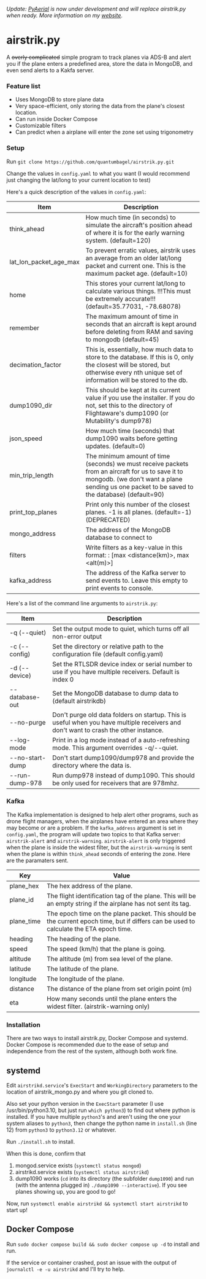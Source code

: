 *Update: [PyAerial](https://github.com/quantumbagel/PyAerial) is now under development and will replace airstrik.py when ready. More information on my [website](https://quantumbagel.github.io/PyAerial).*

# airstrik.py

A ~~overly complicated~~ simple program to track planes via ADS-B and alert you if the plane enters a predefined area, store the data in MongoDB, and even send alerts to a Kakfa server.


### Feature list
* Uses MongoDB to store plane data
* Very space-efficient, only storing the data from the plane's closest location.
* Can run inside Docker Compose
* Customizable filters
* Can predict when a airplane will enter the zone set using trigonometry 
### Setup

Run `git clone https://github.com/quantumbagel/airstrik.py.git`

Change the values in `config.yaml` to what you want (I would recommend just changing the lat/long to your current location to test)

Here's a quick description of the values in `config.yaml`:

| Item                   | Description                                                                                                                                                                                        |
|------------------------|----------------------------------------------------------------------------------------------------------------------------------------------------------------------------------------------------|
| think_ahead            | How much time (in seconds) to simulate the aircraft's position ahead of where it is for the early warning system. (default=120)                                                                    |
| lat_lon_packet_age_max | To prevent erratic values, airstrik uses an average from an older lat/long packet and current one. This is the maximum packet age. (default=10)                                                    |
| home                   | This stores your current lat/long to calculate various things. !!!This must be extremely accurate!!! (default=35.77031, -78.68078)                                                                 |              
| remember               | The maximum amount of time in seconds that an aircraft is kept around before deleting from RAM and saving to mongodb (default=45)                                                                  |
| decimation_factor      | This is, essentially, how much data to store to the database. If this is 0, only the closest will be stored, but otherwise every nth unique set of information will be stored to the db.           |
| dump1090_dir           | This should be kept at its current value if you use the installer. If you do not, set this to the directory of Flightaware's dump1090  (or Mutability's dump978)                                   |
| json_speed             | How much time (seconds) that dump1090 waits before getting updates. (default=0)                                                                                                                    |
| min_trip_length        | The minimum amount of time (seconds) we must receive packets from an aircraft for us to save it to mongodb. (we don't want a plane sending us one packet to be saved to the database) (default=90) |
| print_top_planes       | Print only this number of the closest planes. -1 is all planes. (default=-1) (DEPRECATED)                                                                                                          |
| mongo_address          | The address of the MongoDB database to connect to                                                                                                                                                  |
| filters                | Write filters as a key-value in this format: <name>: [max <distance(km)>, max <alt(m)>]                                                                                                            |
| kafka_address          | The address of the Kafka server to send events to. Leave this empty to print events to console.                                                                                                    |
Here's a list of the command line arguments to `airstrik.py`:

| Item                      | Description                                                                                                                          |
|---------------------------|--------------------------------------------------------------------------------------------------------------------------------------|
| -q (--quiet)              | Set the output mode to quiet, which turns off all non-error output                                                                   |
| -c (--config) <FILE>      | Set the directory or relative path to the configuration file (default config.yaml)                                                   |
| -d (--device) <DEVICE>    | Set the RTLSDR device index or serial number to use if you have multiple receivers. Default is index 0                               |
| --database-out <DATABASE> | Set the MongoDB database to dump data to (default airstrikdb)                                                                        |
| --no-purge                | Don't purge old data folders on startup. This is useful when you have multiple receivers and don't want to crash the other instance. |
| --log-mode                | Print in a log mode instead of a auto-refreshing mode. This argument overrides -q/--quiet.                                           |
| --no-start-dump           | Don't start dump1090/dump978 and provide the directory where the data is.                                                            |
| --run-dump-978            | Run dump978 instead of dump1090. This should be only used for receivers that are 978mhz.                                             |


### Kafka

The Kafka implementation is designed to help alert other programs, such as drone flight managers, when the airplanes have entered an area where they may become or are a problem.
If the `kafka_address` argument is set in `config.yaml`, the program will update two topics to that Kafka server: `airstrik-alert` and `airstrik-warning`. 
`airstrik-alert` is only triggered when the plane is inside the widest filter, but the `airstrik-warning` is sent when the plane is within `think_ahead` seconds of entering the zone.
Here are the paramaters sent.

| Key        | Value                                                                                                                                  |
|------------|----------------------------------------------------------------------------------------------------------------------------------------|
| plane_hex  | The hex address of the plane.                                                                                                          |
| plane_id   | The flight identification tag of the plane. This will be an empty string if the airplane has not sent its tag.                         |
| plane_time | The epoch time on the plane packet. This should be the current epoch time, but if differs can be used to calculate the ETA epoch time. |
| heading    | The heading of the plane.                                                                                                              |
| speed      | The speed (km/h) that the plane is going.                                                                                              |
| altitude   | The altitude (m) from sea level of the plane.                                                                                          |
| latitude   | The latitude of the plane.                                                                                                             |                        
| longitude  | The longitude of the plane.                                                                                                            |
| distance   | The distance of the plane from set origin point (m)                                                                                    |
| eta        | How many seconds until the plane enters the widest filter. (airstrik-warning only)                                                     |






### Installation
There are two ways to install airstrik.py, Docker Compose and systemd. Docker Compose is recommended due to the ease of setup and independence from the rest of the system, although both work fine.

## systemd

Edit `airstrikd.service`'s `ExecStart` and `WorkingDirectory` parameters to the location of airstrik_mongo.py and 
where you git cloned to.

Also set your python version in the `ExecStart` parameter (I use /usr/bin/python3.10, but just run `which python3`) to find out where python is installed. If you have multiple `python3`'s and aren't using the one your system aliases to `python3`, then change the python name in `install.sh` (line 12) from `python3` to `python3.12` or whatever.

Run `./install.sh` to install.

When this is done, confirm that 

1. mongod.service exists (`systemctl status mongod`)
2. airstrikd.service exists (`systemctl status airstrikd`)
3. dump1090 works (`cd` into its directory (the subfolder `dump1090`) and run (with the antenna plugged in) `./dump1090 --interactive`). If you see planes showing up, you are good to go!


Now, run `systemctl enable airstrikd && systemctl start airstrikd` to start up!


## Docker Compose

Run `sudo docker compose build && sudo docker compose up -d` to install and run.


If the service or container crashed, post an issue with the output of `journalctl -e -u airstrikd` and I'll try to help.
